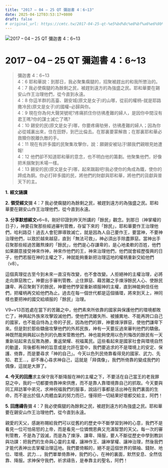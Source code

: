 ```yaml
---
title: "2017 – 04 – 25 QT 彌迦書 4：6~13"
date: 2025-04-12T03:53:17+0800
draft: false
# original_url: https://cmtc.tw/2017-04-25-qt-%e5%bd%8c%e8%bf%a6%e6%9b%b8-4%ef%bc%9a613
---
```


![2017 – 04 – 25 QT 彌迦書 4：6~13](/images/qt.jpg   "2017 – 04 – 25 QT 彌迦書 4：6~13")

# 2017 – 04 – 25 QT 彌迦書 4：6~13

> 彌迦書 4：6~13  
> 4：6 耶和華說：到那日，我必聚集瘸腿的，招聚被趕出的和我所懲治的。  
> 4：7 我必使瘸腿的為餘剩之民，被趕到遠方的為強盛之民。耶和華要在錫安山作王治理他們，從今直到永遠。  
> 4：8 你這羊群的高臺、錫安城(原文是女子)的山哪，從前的權柄–就是耶路撒冷民(原文是女子)的國權–必歸與你。  
> 4：9 現在你為何大聲哭號呢?疼痛抓住你彷彿產難的婦人，是因你中間沒有君王嗎?你的謀士滅亡了嗎?  
> 4：10 錫安的民(原文是女子)哪，你要疼痛劬勞，彷彿產難的婦人；因為你必從城裏出來，住在田野，到巴比倫去。在那裏要蒙解救；在那裏耶和華必救贖你脫離仇敵的手。  
> 4：11 現在有許多國的民聚集攻擊你，說：願錫安被玷汙!願我們親眼見她遭報!  
> 4：12 他們卻不知道耶和華的意念，也不明白他的籌劃。他聚集他們，好像把禾捆聚到禾場一樣。  
> 4：13 錫安的民(原文是女子)哪，起來踹穀吧!我必使你的角成為鐵，使你的蹄成為銅。你必打碎多國的民，將他們的財獻與耶和華，將他們的貨獻與普天下的主。

**1.** **經文誦讀**

**2.** **領受經文**彌 4：7 我必使瘸腿的為餘剩之民，被趕到遠方的為強盛之民。耶和華要在錫安山作王治理他們，從今直到永遠。

**3. 分享默想經文**v6~8，剛好印證到昨天所講的「餘民」觀念。到那日（神掌權的日子），神要召聚那些經過審判管教，存留下來的「餘民」，耶和華要作王治理他們，哈利路亞！過去人會犯罪導致滅亡，就是因為人自己要作王，要當神，不要神治理他們，以致於越來越惡，直到「無法可救」，神必須出手除盡罪惡。當神出手召聚那些經過苦難熬煉的「餘民」，他們是心存謙卑的，是心地柔軟的百姓，他們如果願意接受神來作神，神來作他們的王，神來治理他們，他們就會經歷復興的日子，他們若服在神的主權之下，神就能夠重新把治理這地的權柄重新交給他們（v8）。

這個真理從古至今到未來一直沒有改變，也不會改變。人拒絕神的主權治理，必將走向罪惡敗亡，神要出手審判管教、止住罪惡、藉苦難之手煉淨餘民人心、使餘民謙卑、再召聚剩下的餘民，神要他們學習重新順服神的主權，直到神能夠信任他們，把權柄再交給他們為止。過去在每一個世代都是這個循環，將來到天上，神同樣也要把神的國交給順服的「餘民」治理。

V9~v13百姓處在當下的苦難之中，他們素來所依靠的國家與保護他們的環境都敗亡了，神興起外族來攻擊毀滅他們，使他們流離失所、被擄異地、不能再誇口自己的國家，也不能自恃為上帝的子民，因為他們的罪，神要煉淨罪惡，使他們謙卑下來。但是對於那些驕傲攻擊他們的外邦民族，神有一天要反過來審判他們的驕傲。神既然能夠興起以色列的仇敵來管教他們，神也能夠使用以色列悔改的餘民有一天重新站起來去反敗為勝，重返榮耀、祝福萬民。這些看起來是國家社會與環境自然的動盪，背後都有神的旨意或是允許在當中，我們要追求的不是環境上的安定、保護、倚靠，而是要尋求「神的自己」。今天以色列民倚靠看得見的國家、武力、先知、君王…，卻不專心尋求神自己，這就是「拜偶像」，我們所倚靠的變成我們的偶像，這就是大罪了。

**4. 今天的回應**求主保守我不斷降服在神的主權之下，不要活在自己當王的老我罪惡之中，我的一切都要倚靠神來供應，而不是靠人靠環境靠自己的抓取。今天要與同工拜訪軍中弟兄，求神祝福我們的服事，說話行事都是活出神在我們裏面的生命，而不是出於個人肉體血氣的努力而已，懂得把一切結果好壞都交給主，阿們！

**5. 回應禱告**彌 4：7 我必使瘸腿的為餘剩之民，被趕到遠方的為強盛之民。耶和華要在錫安山作王治理他們，從今直到永遠。

親愛的天父，感謝祢賜給我們可以從舊約的歷史中不斷學習到神的心意，我們不是看見一位可怕易怒的上帝，而是看見一位憐憫恩典又充滿智慧的天父。每一次的審判管教，不是為了毀滅，而是為了煉淨、謙卑、降服，要人不斷從歷史中學到教訓與功課：把我們的生命與心靈的主權，讓神作王、讓神掌權、讓神治理，然後我們才能代表神出去掌權治理這地。我們要倚賴的，絕不是這個世界的領袖、錢財、地位、環境、武力…，我們單單倚靠神，我們的心，在神的裏面，默然安息、全然信靠、降服。求神保守我們，祈求禱告，是奉靠主的聖名，阿們！